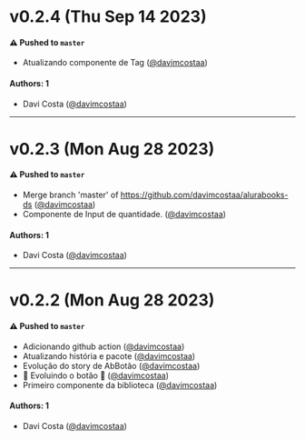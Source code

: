 # v0.2.4 (Thu Sep 14 2023)

#### ⚠️ Pushed to `master`

- Atualizando componente de Tag ([@davimcostaa](https://github.com/davimcostaa))

#### Authors: 1

- Davi Costa ([@davimcostaa](https://github.com/davimcostaa))

---

# v0.2.3 (Mon Aug 28 2023)

#### ⚠️ Pushed to `master`

- Merge branch 'master' of https://github.com/davimcostaa/alurabooks-ds ([@davimcostaa](https://github.com/davimcostaa))
- Componente de Input de quantidade. ([@davimcostaa](https://github.com/davimcostaa))

#### Authors: 1

- Davi Costa ([@davimcostaa](https://github.com/davimcostaa))

---

# v0.2.2 (Mon Aug 28 2023)

#### ⚠️ Pushed to `master`

- Adicionando github action ([@davimcostaa](https://github.com/davimcostaa))
- Atualizando história e pacote ([@davimcostaa](https://github.com/davimcostaa))
- Evolução do story de AbBotão ([@davimcostaa](https://github.com/davimcostaa))
- :rocket: Evoluindo o botão :rocket: ([@davimcostaa](https://github.com/davimcostaa))
- Primeiro componente da biblioteca ([@davimcostaa](https://github.com/davimcostaa))

#### Authors: 1

- Davi Costa ([@davimcostaa](https://github.com/davimcostaa))
